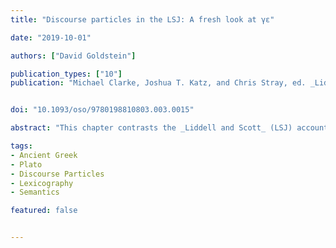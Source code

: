 ```yaml
---
title: "Discourse particles in the LSJ: A fresh look at γε"

date: "2019-10-01"

authors: ["David Goldstein"]

publication_types: ["10"]
publication: "Michael Clarke, Joshua T. Katz, and Chris Stray, ed. _Liddell and Scott: The history, methodology, and languages of the world's leading lexicon of ancient Greek_, 268-287. Oxford: Oxford University Press"


doi: "10.1093/oso/9780198810803.003.0015"

abstract: "This chapter contrasts the _Liddell and Scott_ (LSJ) account of the particle γε with an approach that takes advantage of some of the conceptual tools of twenty-first century semantics and pragmatics. It begins by discussing the question of why describing the meaning of discourse particles is so challenging. From here, it homes in on the particle γε, ‘one of the subtlest and most elusive particles’, according to Denniston (1954). After critically reviewing its article in LSJ, it presents the results of a fresh examination of the particle in two Platonic dialogues, _Meno_ and _Cratylus_, focusing on the most salient aspects of its meaning, especially phenomena that LSJ does not mention. It argues that γε is characterized by two semantic properties: scalar interpretation and non-at issue semantics."

tags:
- Ancient Greek
- Plato
- Discourse Particles
- Lexicography
- Semantics

featured: false


---
```

